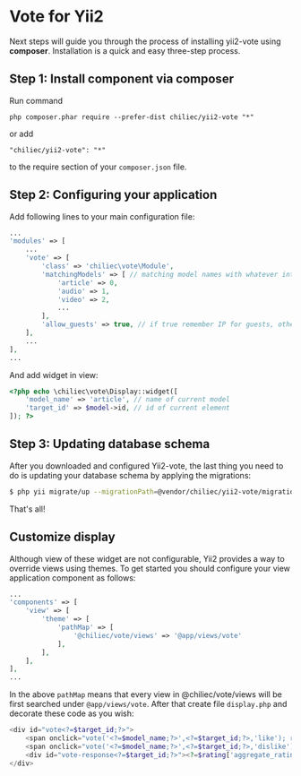 Vote for Yii2
======================

Next steps will guide you through the process of installing yii2-vote using **composer**. Installation is a quick and easy three-step process.

Step 1: Install component via composer
------------------------------------

Run command

```
php composer.phar require --prefer-dist chiliec/yii2-vote "*"
```

or add

```
"chiliec/yii2-vote": "*"
```

to the require section of your `composer.json` file.


Step 2: Configuring your application
------------------------------------

Add following lines to your main configuration file:

```php
...
'modules' => [
    ...
	'vote' => [
		'class' => 'chiliec\vote\Module',
		'matchingModels' => [ // matching model names with whatever integer ID
			'article' => 0, 
			'audio' => 1,
			'video' => 2,
			...
		],
		'allow_guests' => true, // if true remember IP for guests, otherwise - UserID
	],
    ...
],
...
```

And add widget in view:

```php
<?php echo \chiliec\vote\Display::widget([
	'model_name' => 'article', // name of current model
	'target_id' => $model->id, // id of current element
]); ?>
```

Step 3: Updating database schema
--------------------------------

After you downloaded and configured Yii2-vote, the last thing you need to do is updating your database schema by applying the migrations:

```bash
$ php yii migrate/up --migrationPath=@vendor/chiliec/yii2-vote/migrations
```

That's all! 

Customize display
-----------------
Although view of these widget are not configurable, Yii2 provides a way to override views using themes. To get started you should configure your view application component as follows:

```php
...
'components' => [
    'view' => [
        'theme' => [
            'pathMap' => [
                '@chiliec/vote/views' => '@app/views/vote'
            ],
        ],
    ],
],
...
```

In the above `pathMap` means that every view in @chiliec/vote/views will be first searched under `@app/views/vote`. After that create file `display.php` and decorate these code as you wish:
```php
<div id="vote<?=$target_id;?>">
    <span onclick="vote('<?=$model_name;?>',<?=$target_id;?>,'like'); return false;"><?=$rating['likes'];?></span>&nbsp;
    <span onclick="vote('<?=$model_name;?>',<?=$target_id;?>,'dislike'); return false;"><?=$rating['dislikes'];?></span>
    <div id="vote-response<?=$target_id;?>"><?=$rating['aggregate_rating'];?></div>
</div>
```

